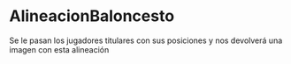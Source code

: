 # AlineacionBaloncesto
Se le pasan los jugadores titulares con sus posiciones y nos devolverá una imagen con esta alineación
